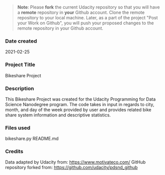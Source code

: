 >**Note**: Please **fork** the current Udacity repository so that you will have a **remote** repository in **your** Github account. Clone the remote repository to your local machine. Later, as a part of the project "Post your Work on Github", you will push your proposed changes to the remote repository in your Github account.

### Date created
2021-02-25

### Project Title
Bikeshare Project

### Description
This Bikeshare Project was created for the Udacity Programming for Data Science Nanodegree program.  The code takes in input in regards to city, month, and day of the week provided by user and provides related bike share system information and descriptive statistics.

### Files used
bikeshare.py
README.md

### Credits
Data adapted by Udacity from:  https://www.motivateco.com/
GitHub repository forked from:  https://github.com/udacity/pdsnd_github
